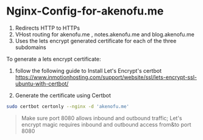 # Nginx-Config-for-akenofu.me
1. Redirects HTTP to HTTPs
2. VHost routing for akenofu.me , notes.akenofu.me and blog.akenofu.me
3. Uses the lets encrypt generated certificate for each of the three subdomains

To generate a lets encrypt certificate:
1. follow the following guide to Install Let's Encrypt's certbot <br>
https://www.inmotionhosting.com/support/website/ssl/lets-encrypt-ssl-ubuntu-with-certbot/

2. Generate the certificate using Certbot
```bash
sudo certbot certonly --nginx -d 'akenofu.me'
```
> Make sure port 8080 allows inbound and outbound traffic; Let's encrypt magic requires inbound and outbound access from&to port 8080

